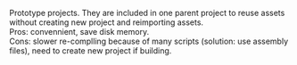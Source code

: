 Prototype projects. They are included in one parent project to reuse assets without creating new project and reimporting assets.  
Pros: convennient, save disk memory.  
Cons: slower re-complling because of many scripts (solution: use assembly files), need to create new project if building.
